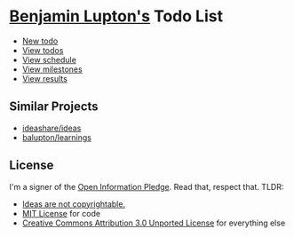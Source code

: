 # [Benjamin Lupton's](http://balupton.com) Todo List

- [New todo](https://github.com/balupton/todo/issues/new)
- [View todos](https://github.com/balupton/todo/issues)
- [View schedule](https://huboard.com/balupton/todo)
- [View milestones](https://huboard.com/balupton/todo/backlog)
- [View results](https://github.com/balupton/todo/pulse)


## Similar Projects

- [ideashare/ideas](https://github.com/ideashare/ideas)
- [balupton/learnings](https://github.com/balupton/learnings)


## License

I'm a signer of the [Open Information Pledge](https://gist.github.com/balupton/6937426). Read that, respect that. TLDR:

- [Ideas are not copyrightable.](http://en.wikipedia.org/wiki/Idea%E2%80%93expression_divide)
- [MIT License](http://creativecommons.org/licenses/MIT/) for code
- [Creative Commons Attribution 3.0 Unported License](http://creativecommons.org/licenses/by/3.0/) for everything else
